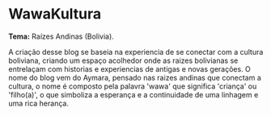 # WawaKultura
<span><b>Tema:</b></span> Raízes Andinas (Bolivia).

A criação desse blog se baseia na experiencia de se conectar com a cultura boliviana, criando um espaço acolhedor onde as raizes bolivianas se entrelaçam com historias e experiencias de antigas e novas gerações. O nome do blog vem do Aymara, pensado nas raizes andinas que conectam a cultura, o nome é composto pela palavra 'wawa' que significa 'criança' ou 'filho(a)', o que simboliza a esperança e a continuidade de uma linhagem e uma rica herança.